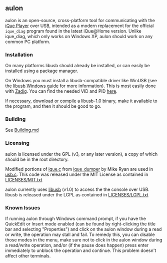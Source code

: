 ## aulon
aulon is an open-source, cross-platform tool for communicating with the [iQue Player](https://en.wikipedia.org/wiki/IQue_Player) over USB, intended as a modern replacement for the official ```ique_diag``` program found in the latest iQue@Home version. Unlike ique_diag, which only works on Windows XP, aulon should work on any common PC platform.  

### Installation
On many platforms libusb should already be installed, or can easily be installed using a package manager.  

On Windows you must install a libusb-compatible driver like WinUSB (see the [libusb Windows guide](https://github.com/libusb/libusb/wiki/Windows) for more information). This is most easily done with [Zadig](http://zadig.akeo.ie/). You can find the needed VID and PID [here](https://github.com/jbop1626/aulon/blob/master/src/usb.c#L37).  

If necessary, [download or compile](https://github.com/libusb/libusb/releases) a libusb-1.0 binary, make it available to the program, and then it should be good to go.  

### Building
See [Building.md](https://github.com/jbop1626/aulon/blob/master/build/BUILDING.md)

### Licensing
aulon is licensed under the GPL (v3, or any later version), a copy of which should be in the root directory.  

Modified portions of [ique.c](https://github.com/mikeryan/ique_dumper/blob/master/ique.c) from [ique_dumper](https://github.com/mikeryan/ique_dumper) by Mike Ryan are used in [usb.c](https://github.com/jbop1626/aulon/blob/master/src/usb.c). This code was released under the MIT License as contained in [LICENSES/MIT.txt](https://github.com/jbop1626/aulon/blob/master/LICENSES/MIT.txt)  

aulon currently uses [libusb](https://github.com/libusb/libusb) (v1.0) to access the the console over USB. libusb is released under the LGPL as contained in [LICENSES/LGPL.txt](https://github.com/jbop1626/aulon/blob/master/LICENSES/LGPL.txt)  

### Known Issues
If running aulon through Windows command prompt, if you have the QuickEdit or Insert mode enabled (can be found by right-clicking the title bar and selecting "Properties") and click on the aulon window during a read or write, the operation may stall and fail. To remedy this, you can disable those modes in the menu, make sure not to click in the aulon window during a read/write operation, and/or (if the pause does happen) press enter immediately to unblock the operation and continue. This problem doesn't affect other terminals.   
